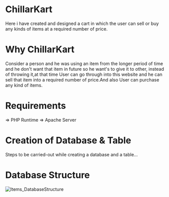 # ChillarKart
Here i have created and designed a cart in which the user can sell or buy any kinds of items at a required number of price.
# Why ChillarKart
Consider a person and he was using an item from the longer period of time and he don't want that item in future so he want's to give it to other, instead of throwing it,at that time User can go through into this website and he can sell that item into a required number of price.And also User can purchase any kind of items.

# Requirements
=> PHP Runtime
=> Apache Server

# Creation of Database & Table
Steps to be carried-out while creating a database and a table...







# Database Structure

![Items_DatabaseStructure](https://user-images.githubusercontent.com/55581349/65377571-70c5e500-dccb-11e9-9478-1cea0b394b43.PNG)



